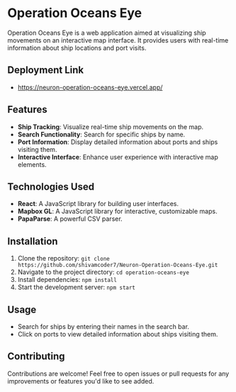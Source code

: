 # Operation Oceans Eye

Operation Oceans Eye is a web application aimed at visualizing ship movements on an interactive map interface. It provides users with real-time information about ship locations and port visits.

## Deployment Link
- https://neuron-operation-oceans-eye.vercel.app/

## Features

- **Ship Tracking**: Visualize real-time ship movements on the map.
- **Search Functionality**: Search for specific ships by name.
- **Port Information**: Display detailed information about ports and ships visiting them.
- **Interactive Interface**: Enhance user experience with interactive map elements.

## Technologies Used

- **React**: A JavaScript library for building user interfaces.
- **Mapbox GL**: A JavaScript library for interactive, customizable maps.
- **PapaParse**: A powerful CSV parser.

## Installation

1. Clone the repository: `git clone https://github.com/shivamcoder7/Neuron-Operation-Oceans-Eye.git`
2. Navigate to the project directory: `cd operation-oceans-eye`
3. Install dependencies: `npm install`
4. Start the development server: `npm start`

## Usage

- Search for ships by entering their names in the search bar.
- Click on ports to view detailed information about ships visiting them.

## Contributing

Contributions are welcome! Feel free to open issues or pull requests for any improvements or features you'd like to see added.
